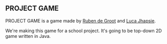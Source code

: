 ## PROJECT GAME

PROJECT GAME is a game made by [Ruben de Groot](https://github.com/47b3n) and [Luca Jhapsie](https://github.com/lucajhapsie).

We're making this game for a school project. It's going to be top-down 2D game written in Java.
